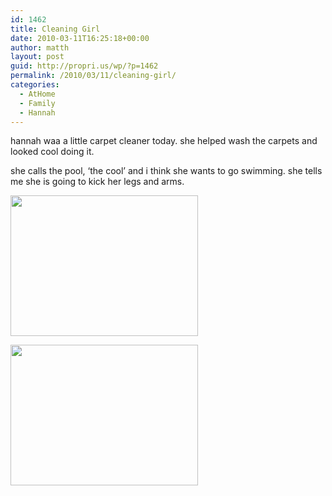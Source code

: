 ```yaml
---
id: 1462
title: Cleaning Girl
date: 2010-03-11T16:25:18+00:00
author: matth
layout: post
guid: http://propri.us/wp/?p=1462
permalink: /2010/03/11/cleaning-girl/
categories:
  - AtHome
  - Family
  - Hannah
---
```

hannah waa a little carpet cleaner today. she helped wash the carpets and looked cool doing it. 

she calls the pool, &#8216;the cool&#8217; and i think she wants to go swimming. she tells me she is going to kick her legs and arms. 

[<img src="http://hippeelee.com/blog/wp-content/uploads/2010/03/l_1600_1200_8423D2A4-4B6A-4B98-9753-FE667E0B1096.jpeg" alt="" width="300" height="225" class="alignnone size-full wp-image-364" />](http://hippeelee.com/blog/wp-content/uploads/2010/03/l_1600_1200_8423D2A4-4B6A-4B98-9753-FE667E0B1096.jpeg)

[<img src="http://hippeelee.com/blog/wp-content/uploads/2010/03/l_1600_1200_F45508D6-6910-45FD-AD62-FE629DBB4B8F.jpeg" alt="" width="300" height="225" class="alignnone size-full wp-image-364" />](http://hippeelee.com/blog/wp-content/uploads/2010/03/l_1600_1200_F45508D6-6910-45FD-AD62-FE629DBB4B8F.jpeg)